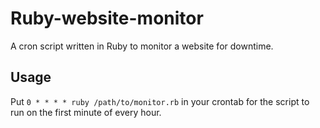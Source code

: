 # Ruby-website-monitor
A cron script written in Ruby to monitor a website for downtime.

## Usage
Put `0 * * * * ruby /path/to/monitor.rb` in your crontab for the script to run on the first minute of every hour.
